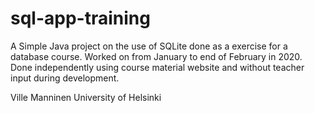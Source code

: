 # sql-app-training

A Simple Java project on the use of SQLite done as a exercise for a database course.
Worked on from January to end of February in 2020.
Done independently using course material website and without teacher input during development.

Ville Manninen
University of Helsinki
